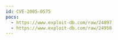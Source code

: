 ```yaml
---
id: CVE-2005-0575
pocs:
  - https://www.exploit-db.com/raw/24897
  - https://www.exploit-db.com/raw/24950
---
```

